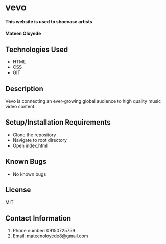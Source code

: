# vevo
#### This website is used to shoecase artists
#### Mateen Oloyede
## Technologies Used
- HTML
- CSS
- GIT
## Description
Vevo is connecting an ever-growing global audience to high quality music video content.
## Setup/Installation Requirements
- Clone the repository
- Navigate to root directory
- Open index.html
## Known Bugs
- No known bugs
## License
MIT
## Contact Information
1. Phone number: 09150725759
2. Email: mateenoloyede8@gmail.com